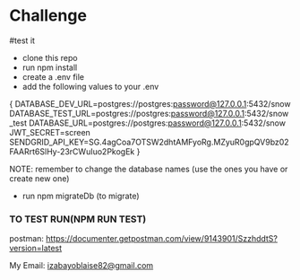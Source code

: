 # Challenge



#test it

- clone this repo
- run npm install
- create a .env file
- add the following values to your .env

{
DATABASE_DEV_URL=postgres://postgres:password@127.0.0.1:5432/snow
DATABASE_TEST_URL=postgres://postgres:password@127.0.0.1:5432/snow_test
DATABASE_URL=postgres://postgres:password@127.0.0.1:5432/snow
JWT_SECRET=screen
SENDGRID_API_KEY=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
}

NOTE: remember to change the database names (use the ones you have or create new one)

- run npm migrateDb (to migrate)


### TO TEST RUN(NPM RUN TEST)

postman: https://documenter.getpostman.com/view/9143901/SzzhddtS?version=latest

My Email: izabayoblaise82@gmail.com
